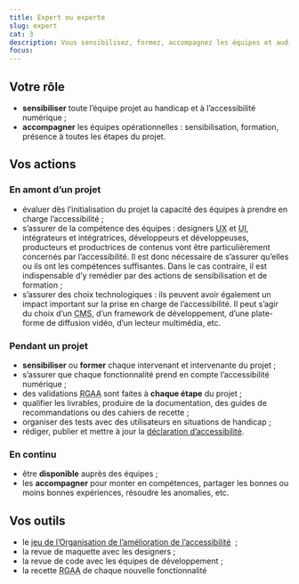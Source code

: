 ```yaml
---
title: Expert ou experte
slug: expert
cat: 3
description: Vous sensibilisez, formez, accompagnez les équipes et auditez les sites et applications web
focus:
---
```


## Votre rôle

* **sensibiliser** toute l’équipe projet au handicap et à l’accessibilité numérique ;
* **accompagner** les équipes opérationnelles : sensibilisation, formation, présence à toutes les étapes du projet.

## Vos actions 

### En amont d’un projet

* évaluer dès l’initialisation du projet la capacité des équipes à prendre en charge l’accessibilité ;
* s’assurer de la compétence des équipes : designers <abbr title="User experience" lang="en">UX</abbr> et <abbr title="User interface" lang="en">UI</abbr>, intégrateurs et intégratrices, développeurs et développeuses, producteurs et productrices de contenus vont être particulièrement concernés par l’accessibilité. Il est donc nécessaire de s’assurer qu’elles ou ils ont les compétences suffisantes. Dans le cas contraire, il est indispensable d’y remédier par des actions de sensibilisation et de formation ;
* s’assurer des choix technologiques : ils peuvent avoir également un impact important sur la prise en charge de l’accessibilité. Il peut s’agir du choix d’un <abbr title="Système de gestion de contenu">CMS</abbr>, d’un framework de développement, d’une plate-forme de diffusion vidéo, d’un lecteur multimédia, etc. 

### Pendant un projet

* **sensibiliser** ou **former** chaque intervenant et intervenante du projet ;
* s’assurer que chaque fonctionnalité prend en compte l’accessibilité numérique ;
* des validations <abbr title="Référentiel général d’amélioration de l’accessibilité">RGAA</abbr> sont faites à **chaque étape** du projet ;
* qualifier les livrables, produire de la documentation, des guides de recommandations ou des cahiers de recette ;
* organiser des tests avec des utilisateurs en situations de handicap ;
* rédiger, publier et mettre à jour la [déclaration d’accessibilité](/outils/exemple-declaration-accessibilite/).

### En continu

* être **disponible** auprès des équipes ;
* les **accompagner** pour monter en compétences, partager les bonnes ou moins bonnes expériences, résoudre les anomalies, etc.

## Vos outils

* le [jeu de l’Organisation de l’amélioration de l’accessibilité](../../jeu-de-oaa/)  ;
* la revue de maquette avec les designers ;
* la revue de code avec les équipes de développement ;
* la recette <abbr title="Référentiel général d’amélioration de l’accessibilité">RGAA</abbr> de chaque nouvelle fonctionnalité
